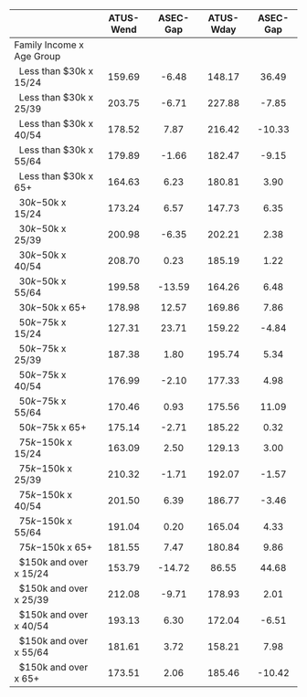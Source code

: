 
|                      |    ATUS-Wend |     ASEC-Gap |    ATUS-Wday |     ASEC-Gap |
| -------------------- | :----------: | :----------: | :----------: | :----------: |
| Family Income x Age Group |              |              |              |              |
| &nbsp;&nbsp;Less than $30k x 15/24 |       159.69 |        -6.48 |       148.17 |        36.49 |
| &nbsp;&nbsp;Less than $30k x 25/39 |       203.75 |        -6.71 |       227.88 |        -7.85 |
| &nbsp;&nbsp;Less than $30k x 40/54 |       178.52 |         7.87 |       216.42 |       -10.33 |
| &nbsp;&nbsp;Less than $30k x 55/64 |       179.89 |        -1.66 |       182.47 |        -9.15 |
| &nbsp;&nbsp;Less than $30k x 65+ |       164.63 |         6.23 |       180.81 |         3.90 |
| &nbsp;&nbsp;$30k-$50k x 15/24 |       173.24 |         6.57 |       147.73 |         6.35 |
| &nbsp;&nbsp;$30k-$50k x 25/39 |       200.98 |        -6.35 |       202.21 |         2.38 |
| &nbsp;&nbsp;$30k-$50k x 40/54 |       208.70 |         0.23 |       185.19 |         1.22 |
| &nbsp;&nbsp;$30k-$50k x 55/64 |       199.58 |       -13.59 |       164.26 |         6.48 |
| &nbsp;&nbsp;$30k-$50k x 65+ |       178.98 |        12.57 |       169.86 |         7.86 |
| &nbsp;&nbsp;$50k-$75k x 15/24 |       127.31 |        23.71 |       159.22 |        -4.84 |
| &nbsp;&nbsp;$50k-$75k x 25/39 |       187.38 |         1.80 |       195.74 |         5.34 |
| &nbsp;&nbsp;$50k-$75k x 40/54 |       176.99 |        -2.10 |       177.33 |         4.98 |
| &nbsp;&nbsp;$50k-$75k x 55/64 |       170.46 |         0.93 |       175.56 |        11.09 |
| &nbsp;&nbsp;$50k-$75k x 65+ |       175.14 |        -2.71 |       185.22 |         0.32 |
| &nbsp;&nbsp;$75k-$150k x 15/24 |       163.09 |         2.50 |       129.13 |         3.00 |
| &nbsp;&nbsp;$75k-$150k x 25/39 |       210.32 |        -1.71 |       192.07 |        -1.57 |
| &nbsp;&nbsp;$75k-$150k x 40/54 |       201.50 |         6.39 |       186.77 |        -3.46 |
| &nbsp;&nbsp;$75k-$150k x 55/64 |       191.04 |         0.20 |       165.04 |         4.33 |
| &nbsp;&nbsp;$75k-$150k x 65+ |       181.55 |         7.47 |       180.84 |         9.86 |
| &nbsp;&nbsp;$150k and over x 15/24 |       153.79 |       -14.72 |        86.55 |        44.68 |
| &nbsp;&nbsp;$150k and over x 25/39 |       212.08 |        -9.71 |       178.93 |         2.01 |
| &nbsp;&nbsp;$150k and over x 40/54 |       193.13 |         6.30 |       172.04 |        -6.51 |
| &nbsp;&nbsp;$150k and over x 55/64 |       181.61 |         3.72 |       158.21 |         7.98 |
| &nbsp;&nbsp;$150k and over x 65+ |       173.51 |         2.06 |       185.46 |       -10.42 |

